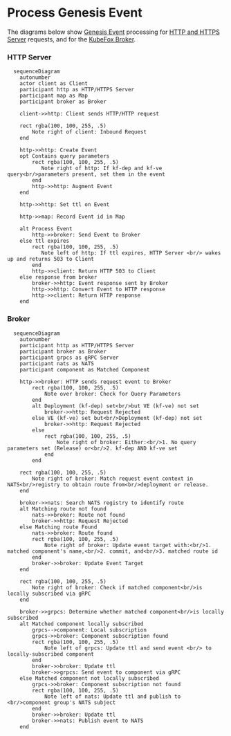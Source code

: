 # Process Genesis Event

The diagrams below show [Genesis Event](../../concepts/index.md#genesis-event)
processing for [HTTP and HTTPS
Server](process_genesis_event_http.md#http-server) requests, and for the
[KubeFox Broker](process_genesis_event_http.md#broker).

### HTTP Server

<!-- 1. HTTP request comes in to http server and is converted to event.
2. If request contains deployment and environment headers/query params they are set on the event.
3. The default TTL, which can be set as a flag on broker, is set on event.
4. http server records request event id in map.
5. sends event to broker for routing
6. http server then blocks and waits either for ttl to expire or response to come from broker
8. if ttl expires 503 is returned to client
9. if response comes back it is converted to http response and sent back to
   client. -->

```mermaid
  sequenceDiagram
    autonumber
    actor client as Client
    participant http as HTTP/HTTPS Server
    participant map as Map
    participant broker as Broker

    client->>http: Client sends HTTP/HTTP request
    
    rect rgba(100, 100, 255, .5)
        Note right of client: Inbound Request
    end

    http->>http: Create Event
    opt Contains query parameters
        rect rgba(100, 100, 255, .5)
           Note right of http: If kf-dep and kf-ve query<br/>parameters present, set them in the event
        end
        http->>http: Augment Event
    end
    
    http->>http: Set ttl on Event

    http->>map: Record Event id in Map

    alt Process Event
        http->>broker: Send Event to Broker
    else ttl expires
        rect rgba(100, 100, 255, .5)
           Note left of http: If ttl expires, HTTP Server <br/> wakes up and returns 503 to Client
        end
        http->>client: Return HTTP 503 to Client
    else response from broker
        broker->>http: Event response sent by Broker
        http->>http: Convert Event to HTTP response
        http->>client: Return HTTP response
    end

```

### Broker

<!-- 1. Broker receives http request event from http server.
2. Event will either have no context which indicates it should match a release or have the deployment and environment set.
3. If environment or deployment is set without the other the request is rejected.
4. Based on the context a matcher for the specified deployment or for all released components is used. These are built by inspecting the deployed and released components and looking up their routes in the registration stored in the NATS.
5. If request does not match any routes a not found error is returned.
6. If matched the event target is updated with the matched component's name, commit, and matched route id.
7. broker checks if a matching component is subscribed locally via grpc and if so sends the event to that component.
8. otherwise the event is publish onto the component group's NATS subject so that another broker with a subscription for that component can process it.
9. ttl is updated before sending
 -->

```mermaid
  sequenceDiagram
    autonumber
    participant http as HTTP/HTTPS Server
    participant broker as Broker
    participant grpcs as gRPC Server
    participant nats as NATS
    participant component as Matched Component

    http->>broker: HTTP sends request event to Broker
        rect rgba(100, 100, 255, .5)
            Note over broker: Check for Query Parameters
        end
        alt Deployment (kf-dep) set<br/>but VE (kf-ve) not set
            broker->>http: Request Rejected
        else VE (kf-ve) set but<br/>Deployment (kf-dep) not set
            broker->>http: Request Rejected
        else
            rect rgba(100, 100, 255, .5)
                Note right of broker: Either:<br/>1. No query parameters set (Release) or<br/>2. kf-dep AND kf-ve set
            end
        end

    rect rgba(100, 100, 255, .5)
        Note right of broker: Match request event context in NATS<br/>registry to obtain route from<br/>deployment or release.
    end

    broker->>nats: Search NATS registry to identify route
    alt Matching route not found
        nats->>broker: Route not found
        broker->>http: Request Rejected
    else Matching route Found
        nats->>broker: Route found
        rect rgba(100, 100, 255, .5)
            Note right of broker: Update event target with:<br/>1. matched component's name,<br/>2. commit, and<br/>3. matched route id
        end
        broker->>broker: Update Event Target
    end

    rect rgba(100, 100, 255, .5)
        Note right of broker: Check if matched component<br/>is locally subscribed via gRPC
    end

    broker->>grpcs: Determine whether matched component<br/>is locally subscribed
    alt Matched component locally subscribed
        grpcs-->component: Local subscription
        grpcs->>broker: Component subscription found
        rect rgba(100, 100, 255, .5)
            Note left of grpcs: Update ttl and send event <br/> to locally-subscribed component
        end
        broker->>broker: Update ttl
        broker->>grpcs: Send event to component via gRPC
    else Matched component not locally subscribed
        grpcs->>broker: Component subscription not found
        rect rgba(100, 100, 255, .5)
            Note left of nats: Update ttl and publish to <br/>component group's NATS subject
        end
        broker->>broker: Update ttl
        broker->>nats: Publish event to NATS
    end

```

